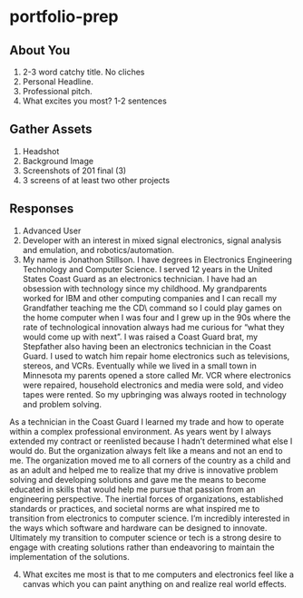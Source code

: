 # portfolio-prep

## About You

1. 2-3 word catchy title. No cliches
2. Personal Headline.
3. Professional pitch.
4. What excites you most? 1-2 sentences

## Gather Assets

1. Headshot
2. Background Image
3. Screenshots of 201 final (3)
4. 3 screens of at least two other projects

## Responses

1. Advanced User
2. Developer with an interest in mixed signal electronics, signal analysis and emulation, and robotics/automation.
3. My name is Jonathon Stillson. I have degrees in Electronics Engineering Technology and Computer Science. I served 12 years in the United States Coast Guard as an electronics technician. I have had an obsession with technology since my childhood. My grandparents worked for IBM and other computing companies and I can recall my Grandfather teaching me the CD\ command so I could play games on the home computer when I was four and I grew up in the 90s where the rate of technological innovation always had me curious for “what they would come up with next”. I was raised a Coast Guard brat, my Stepfather also having been an electronics technician in the Coast Guard. I used to watch him repair home electronics such as televisions, stereos, and VCRs. Eventually while we lived in a small town in Minnesota my parents opened a store called Mr. VCR where electronics were repaired, household electronics and media were sold, and video tapes were rented. So my upbringing was always rooted in technology and problem solving. 

As a technician in the Coast Guard I learned my trade and how to operate within a complex professional environment. As years went by I always extended my contract or reenlisted because I hadn’t determined what else I would do. But the organization always felt like a means and not an end to me. The organization moved me to all corners of the country as a child and as an adult and helped me to realize that my drive is innovative problem solving and developing solutions and gave me the means to become educated in skills that would help me pursue that passion from an engineering perspective. The inertial forces of organizations, established standards or practices, and societal norms are what inspired me to transition from electronics to computer science. I’m incredibly interested in the ways which software and hardware can be designed to innovate. Ultimately my transition to computer science or tech is a strong desire to engage with creating solutions rather than endeavoring to maintain the implementation of the solutions. 

4. What excites me most is that to me computers and electronics feel like a canvas which you can paint anything on and realize real world effects.
